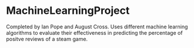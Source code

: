 # MachineLearningProject
Completed by Ian Pope and August Cross.
Uses different machine learning algorithms to evaluate their effectiveness in predicting the percentage of positve reviews of a steam game.

